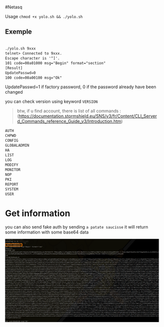 #Netasq

Usage `chmod +x yolo.sh && ./yolo.sh`

## Exemple 

``` 

./yolo.sh 9xxx
telnet> Connected to 9xxx.
Escape character is '^]'.
101 code=00a01000 msg="Begin" format="section"
[Result]
UpdatePasswd=0
100 code=00a00100 msg="Ok"
```

UpdatePasswd=1 if factory password, 0 if the password already have been changed

you can check version using keyword `VERSION`

>btw, if u find account,  there is list of all commands :  (https://documentation.stormshield.eu/SNS/v3/fr/Content/CLI_Serverd_Commands_reference_Guide_v3/Introduction.htm) 

```
AUTH
CHPWD
CONFIG
GLOBALADMIN
HA
LIST
LOG
MODIFY
MONITOR
NOP
PKI
REPORT
SYSTEM
USER
```


# Get information

you can also send fake auth by sending `a patate saucisse` it will return some information with some base64 data

<img width="1280" alt="homepage" src="https://raw.githubusercontent.com/jenaye/netasq-1300/master/exemple.png"> 
